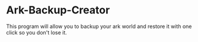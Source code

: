 # Ark-Backup-Creator
This program will allow you to backup your ark world and restore it with one click so you don't lose it.
